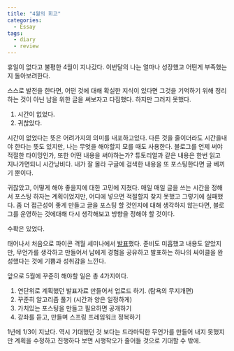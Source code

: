 ```yaml
---
title: "4월의 회고"
categories:
  - Essay
tags:
  - diary
  - review
---
```


휴일이 없다고 불평한 4월이 지나갔다. 이번달의 나는 얼마나 성장했고 어떤게 부족했는지 돌아보려한다.

스스로 발전을 한다면, 어떤 것에 대해 확실한 지식이 있다면 그것을 기억하기 위해 정리하는 것이 아닌 남을 위한 글을 써보자고 다짐했다.
하지만 그러지 못했다.

1. 시간이 없었다.
2. 귀찮았다.

시간이 없었다는 뜻은 어려가지의 의미를 내포하고있다. 다른 것을 줄이더라도 시간을내야 한다는 뜻도 있지만, 나는 무엇을 해야할지 모를 때도 사용한다.
블로그를 언제 써야 적절한 타이밍인가, 또한 어떤 내용을 써야하는가? 튜토리얼과 같은 내용은 한번 읽고 지나가면되니 시간낭비다. 내가 잘 몰라 구글에 검색한 내용을 또 포스팅한다면 글 베끼기 뿐이다.

귀찮았고, 어떻게 해야 좋을지에 대한 고민에 지쳤다. 매일 매일 글을 쓰는 시간을 정해서 포스팅 하자는 계획이었지만, 어디에 넣으면 적절할지 찾지 못했고 그렇기에 실패했다. 좀 더 접근성이 좋게 만들고 글을 포스팅 할 것인지에 대해 생각하지 않는다면, 블로그를 운영하는 것에대해 다시 생각해보고 방향을 정해야 할 것이다.

수확은 있었다.

태어나서 처음으로 파이콘 격월 세미나에서 [발표](https://www.slideshare.net/hyunhoLee16/ss-141370701)했다. 준비도 미흡했고 내용도 얕았지만, 무언가를 생각하고 만들어서 남에게 경험을 공유하고 발표하는 하나의 싸이클을 완성했다는 것에 기쁨과 성취감을 느낀다.

앞으로 5월에 꾸준히 해야할 일은 총 4가지이다.

1. 연단위로 계획했던 발표자료 만들어서 업로드 하기. (탐욕의 무지개편)
2. 꾸준히 알고리즘 풀기 (시간과 양은 일정하게)
3. 가치있는 포스팅을 만들고 필요하면 공개하기
4. 강좌를 듣고, 만들며 스프링 프레임워크 정복하기

1년에 1/3이 지났다. 역시 기대했던 것 보다는 드라마틱한 무언가를 만들어 내지 못했지만 계획을 수정하고 진행하다 보면 시행착오가 줄어들 것으로 기대할 수 밖에.

